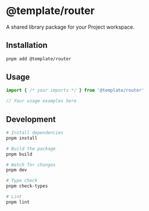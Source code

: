 # @template/router

A shared library package for your Project workspace.

## Installation

```bash
pnpm add @template/router
```

## Usage

```typescript
import { /* your imports */ } from '@template/router'

// Your usage examples here
```

## Development

```bash
# Install dependencies
pnpm install

# Build the package
pnpm build

# Watch for changes
pnpm dev

# Type check
pnpm check-types

# Lint
pnpm lint
```
